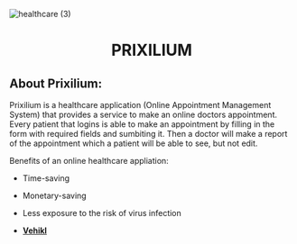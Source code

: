 ![healthcare (3)](https://user-images.githubusercontent.com/56925599/115971768-9de31500-a54a-11eb-932e-d97a61671474.png)


# <p align="center">PRIXILIUM</p>



## About Prixilium:

Prixilium is a healthcare application (Online Appointment Management System) that provides a service to make an online doctors appointment. Every patient that logins is able to make an appointment by filling in the form with required fields and sumbiting it. Then a doctor will make a report of the appointment which a patient will be able to see, but not edit. 

Benefits of an online healthcare appliation:
- Time-saving
- Monetary-saving
- Less exposure to the risk of virus infection

- **[Vehikl](https://vehikl.com/)**


